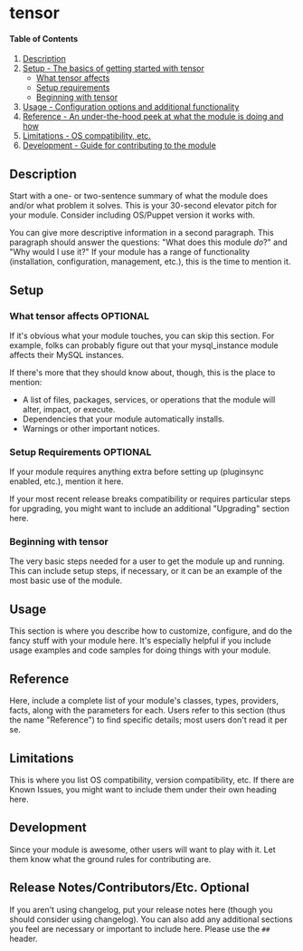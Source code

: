 # tensor

#### Table of Contents

1. [Description](#description)
1. [Setup - The basics of getting started with tensor](#setup)
    * [What tensor affects](#what-tensor-affects)
    * [Setup requirements](#setup-requirements)
    * [Beginning with tensor](#beginning-with-tensor)
1. [Usage - Configuration options and additional functionality](#usage)
1. [Reference - An under-the-hood peek at what the module is doing and how](#reference)
1. [Limitations - OS compatibility, etc.](#limitations)
1. [Development - Guide for contributing to the module](#development)

## Description

Start with a one- or two-sentence summary of what the module does and/or what
problem it solves. This is your 30-second elevator pitch for your module.
Consider including OS/Puppet version it works with.

You can give more descriptive information in a second paragraph. This paragraph
should answer the questions: "What does this module *do*?" and "Why would I use
it?" If your module has a range of functionality (installation, configuration,
management, etc.), this is the time to mention it.

## Setup

### What tensor affects **OPTIONAL**

If it's obvious what your module touches, you can skip this section. For
example, folks can probably figure out that your mysql_instance module affects
their MySQL instances.

If there's more that they should know about, though, this is the place to mention:

* A list of files, packages, services, or operations that the module will alter,
  impact, or execute.
* Dependencies that your module automatically installs.
* Warnings or other important notices.

### Setup Requirements **OPTIONAL**

If your module requires anything extra before setting up (pluginsync enabled,
etc.), mention it here.

If your most recent release breaks compatibility or requires particular steps
for upgrading, you might want to include an additional "Upgrading" section
here.

### Beginning with tensor

The very basic steps needed for a user to get the module up and running. This
can include setup steps, if necessary, or it can be an example of the most
basic use of the module.

## Usage

This section is where you describe how to customize, configure, and do the
fancy stuff with your module here. It's especially helpful if you include usage
examples and code samples for doing things with your module.

## Reference

Here, include a complete list of your module's classes, types, providers,
facts, along with the parameters for each. Users refer to this section (thus
the name "Reference") to find specific details; most users don't read it per
se.

## Limitations

This is where you list OS compatibility, version compatibility, etc. If there
are Known Issues, you might want to include them under their own heading here.

## Development

Since your module is awesome, other users will want to play with it. Let them
know what the ground rules for contributing are.

## Release Notes/Contributors/Etc. **Optional**

If you aren't using changelog, put your release notes here (though you should
consider using changelog). You can also add any additional sections you feel
are necessary or important to include here. Please use the `## ` header.
